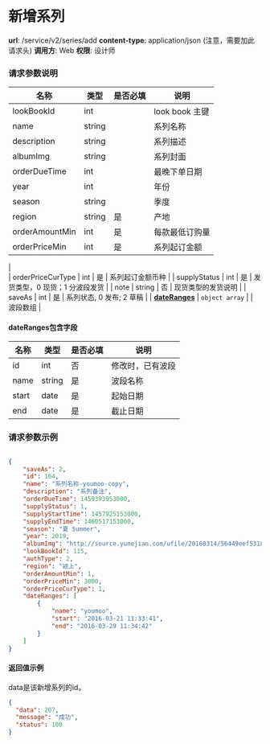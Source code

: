 新增系列
====


**url**: /service/v2/series/add
**content-type**: application/json (注意，需要加此请求头)
**调用方**: Web
**权限**: 设计师

### 请求参数说明

|              名称             |      类型      | 是否必填 |              说明              |
|-------------------------------|----------------|----------|--------------------------------|
| lookBookId                    | int            |          | look book 主键                 |
| name                          | string         |          | 系列名称                       |
| description                   | string         |          | 系列描述                       |
| albumImg                      | string         |          | 系列封面                       |
| orderDueTime                  | int            |          | 最晚下单日期                   |
| year                          | int            |          | 年份                           |
| season                        | string         |          | 季度                           |
| region                        | string         | 是       | 产地                           |
| orderAmountMin                | int            | 是       | 每款最低订购量                 |
| orderPriceMin                | int            | 是       | 系列起订金额
|      
| orderPriceCurType                | int            | 是       | 系列起订金额币种    |
| supplyStatus                  | int            | 是       | 发货类型，0 现货；1 分波段发货 |
| note                  | string            | 否       | 现货类型的发货说明 
|
| saveAs                        | int            | 是       | 系列状态, 0 发布; 2 草稿       |
| **[dateRanges](#dateranges)** | `object array` |          | 波段数组                       |

#### dateRanges包含字段

| 名称           | 类型   | 是否必填   | 说明             |
| -------------- | ---- | --------- | ---               |
| id             | int    | 否         | 修改时，已有波段 |
| name           | string | 是         | 波段名称         |
| start          | date   | 是         | 起始日期         |
| end            | date   | 是         | 截止日期         |

### 请求参数示例

```json

{
    "saveAs": 2,
    "id": 164,
    "name": "系列名称-youmoo-copy",
    "description": "系列备注",
    "orderDueTime": 1459393953000,
    "supplyStatus": 1,
    "supplyStartTime": 1457925153000,
    "supplyEndTime": 1460517153000,
    "season": "夏 Summer",
    "year": 2019,
    "albumImg": "http://source.yunejian.com/ufile/20160314/56449eef531840deb7daf3ca8a013b7c",
    "lookBookId": 115,
    "authType": 2,
    "region": "颍上",
    "orderAmountMin": 1,
    "orderPriceMin": 3000,
    "orderPriceCurType": 1,
    "dateRanges": [
        {
            "name": "youmoo",
            "start": "2016-03-21 11:33:41",
            "end": "2016-03-29 11:34:42"
        }
    ]
}
```

#### 返回值示例

data是该新增系列的id。

```json
{
  "data": 207,
  "message": "成功",
  "status": 100
}
```